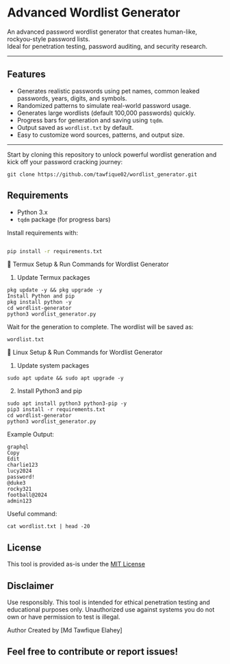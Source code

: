 # Advanced Wordlist Generator

An advanced password wordlist generator that creates human-like, rockyou-style password lists.  
Ideal for penetration testing, password auditing, and security research.

---

## Features

- Generates realistic passwords using pet names, common leaked passwords, years, digits, and symbols.
- Randomized patterns to simulate real-world password usage.
- Generates large wordlists (default 100,000 passwords) quickly.
- Progress bars for generation and saving using `tqdm`.
- Output saved as `wordlist.txt` by default.
- Easy to customize word sources, patterns, and output size.

---
Start by cloning this repository to unlock powerful wordlist generation and kick off your password cracking journey:
```
git clone https://github.com/tawfique02/wordlist_generator.git
```
## Requirements
- Python 3.x
- `tqdm` package (for progress bars)

Install requirements with:

```bash

pip install -r requirements.txt
```
🚀 Termux Setup & Run Commands for Wordlist Generator
1. Update Termux packages
```
pkg update -y && pkg upgrade -y
Install Python and pip
pkg install python -y
cd wordlist-generator
python3 wordlist_generator.py
```
Wait for the generation to complete. The wordlist will be saved as:
```
wordlist.txt
```
🚀 Linux Setup & Run Commands for Wordlist Generator
1. Update system packages
```
sudo apt update && sudo apt upgrade -y
```
2. Install Python3 and pip
```
sudo apt install python3 python3-pip -y
pip3 install -r requirements.txt
cd wordlist-generator
python3 wordlist_generator.py
```



Example Output:
```
graphql
Copy
Edit
charlie123
lucy2024
password!
@duke3
rocky321
football@2024
admin123
```
Useful command:
```
cat wordlist.txt | head -20
```
## License
This tool is provided as-is under the [MIT License](https://github.com/tawfique02/wordlist_generator/blob/main/LICENSE)

## Disclaimer
Use responsibly. This tool is intended for ethical penetration testing and educational purposes only. Unauthorized use against systems you do not own or have permission to test is illegal.

Author
Created by [Md Tawfique Elahey]

Feel free to contribute or report issues!
---
